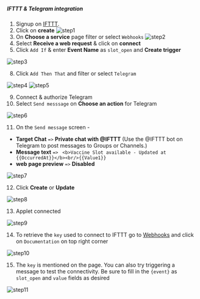 <h5>IFTTT & Telegram integration</h5>

1) Signup on [IFTTT](https://ifttt.com/home).
2) Click on **create**
![step1](/docs/step1.png)
4) On **Choose a service** page filter or select `Webhooks`
![step2](/docs/step2.png)
6) Select **Receive a web request** & click on **connect**
7) Click `Add If` & enter **Event Name** as `slot_open` and **Create trigger**

![step3](/docs/step3.png)

8) Click `Add Then That` and filter or select `Telegram`

![step4](/docs/step4.png)
![step5](/docs/step5.png)

9) Connect & authorize Telegram
10) Select `Send messsage` on <b>Choose an action</b> for Telegram

![step6](/docs/step6.png)

11) On the `Send message` screen -
   - **Target Chat** `=>` **Private chat with @IFTTT** (Use the @IFTTT bot on Telegram to post messages to Groups or Channels.)
   - **Message text** `=>` ``` <b>Vaccine Slot available - Updated at {{OccurredAt}}</b><br/>{{Value1}}```
   - **web page preview** `=>` **Disabled**
   
![step7](/docs/step7.png)

12) Click **Create** or **Update**

![step8](/docs/step8.png)

13) Applet connected

![step9](/docs/step9.png)

14) To retrieve the `key` used to connect to IFTTT go to [Webhooks](https://ifttt.com/maker_webhooks) and click on `Documentation` on top right corner

![step10](/docs/step10.png)

15) The `key` is mentioned on the page. You can also try triggering a message to test the connectivity. Be sure to fill in the `{event}` as `slot_open` and `value` fields as desired
   
![step11](/docs/step-11.png)
